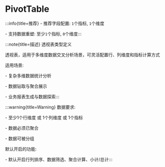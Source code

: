 # PivotTable

:::info{title=推荐}
\- 推荐字段配置: `1`个指标, `1`个维度

\- 支持数据重塑: 至少`1`个指标, `0`个维度:::

:::note{title=描述}
透视表类型定义



透视表，适用于多维度数据交叉分析场景，可灵活配置行、列维度和指标计算方式

适用场景:

\- 复杂多维数据统计分析

\- 数据钻取与聚合展示

\- 业务报表生成与数据探索:::

:::warning{title=Warning}
数据要求:

\- 至少1个行维度 或 1个列维度 或 1个指标

\- 数据必须已聚合

\- 数据可被分组

默认开启的功能:

\- 默认开启行列排序、数据筛选、聚合计算、小计/总计:::

